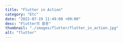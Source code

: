 ```yaml
---
title: "Flutter in Action"
category: "Etc"
date: "2022-07-19 11:49:00 +09:00"
desc: "Flutter의 활용"
thumbnail: "./images/flutter/flutter_in_action.jpg"
alt: "flutter"
---
```


